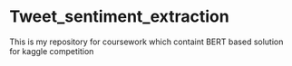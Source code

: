 # Tweet_sentiment_extraction
 This is my repository for coursework which containt BERT based solution for kaggle competition
